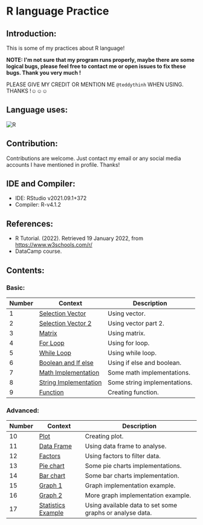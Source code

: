 # R language Practice 

## Introduction:

This is some of my practices about R language!

**NOTE: I'm not sure that my program runs properly, maybe there are some logical bugs, please feel free to contact me or open issues to fix these bugs. Thank you very much !**

PLEASE GIVE MY CREDIT OR MENTION ME `@teddythinh` WHEN USING. THANKS !☺️☺️☺️

## Language uses:

![R](https://img.shields.io/badge/r-%23276DC3.svg?style=for-the-badge&logo=r&logoColor=white)

## Contribution:

Contributions are welcome. Just contact my email or any social media accounts I have mentioned in profile. Thanks!

## IDE and Compiler:

- IDE: RStudio v2021.09.1+372
- Compiler: R-v4.1.2

## References:
- R Tutorial. (2022). Retrieved 19 January 2022, from https://www.w3schools.com/r/
- DataCamp course.

## Contents:

### Basic:
| Number | Context | Description |
| ------ | ------- | ----------- |
| 1      | [Selection Vector](https://github.com/teddythinh/R-language-Practice/blob/main/SelectionVector.r) | Using vector.
| 2      | [Selection Vector 2](https://github.com/teddythinh/R-language-Practice/blob/main/SelectionVector2.r) | Using vector part 2.
| 3      | [Matrix](https://github.com/teddythinh/R-language-Practice/blob/main/Matrix.r) | Using matrix.
| 4      | [For Loop](https://github.com/teddythinh/R-language-Practice/blob/main/ForLoop.r) | Using for loop.
| 5      | [While Loop](https://github.com/teddythinh/R-language-Practice/blob/main/WhileLoop.r) | Using while loop.
| 6      | [Boolean and If else](https://github.com/teddythinh/R-language-Practice/blob/main/BooleanAndIfElse.r) | Using if else and boolean.
| 7      | [Math Implementation](https://github.com/teddythinh/R-language-Practice/blob/main/MathImplementation.r) | Some math implementations.
| 8      | [String Implementation](https://github.com/teddythinh/R-language-Practice/blob/main/StringImplementation.r) | Some string implementations.
| 9      | [Function](https://github.com/teddythinh/R-language-Practice/blob/main/Function.r) | Creating function.

### Advanced:
| Number | Context | Description |
| ------ | ------- | ----------- |
| 10     | [Plot](https://github.com/teddythinh/R-language-Practice/blob/main/UsingPlot.r) | Creating plot. 
| 11     | [Data Frame](https://github.com/teddythinh/R-language-Practice/blob/main/DataFrames.r) | Using data frame to analyse.
| 12     | [Factors](https://github.com/teddythinh/R-language-Practice/blob/main/Factors.r) | Using factors to filter data.
| 13     | [Pie chart](https://github.com/teddythinh/R-language-Practice/blob/main/PieCharts.r) | Some pie charts implementations.
| 14     | [Bar chart](https://github.com/teddythinh/R-language-Practice/blob/main/BarCharts.r) | Some bar charts implementation.
| 15     | [Graph 1](https://github.com/teddythinh/R-language-Practice/blob/main/Graph.r) | Graph implementation example.
| 16     | [Graph 2](https://github.com/teddythinh/R-language-Practice/blob/main/Graph2.r) | More graph implementation example.
| 17     | [Statistics Example](https://github.com/teddythinh/R-language-Practice/blob/main/StatisticsExample.r) | Using available data to set some graphs or analyse data.
